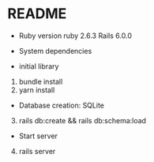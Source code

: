 # README
* Ruby version
ruby 2.6.3
Rails 6.0.0

* System dependencies
* initial library
1. bundle install
2. yarn install

* Database creation: SQLite
3. rails db:create && rails db:schema:load

* Start server
4. rails server
